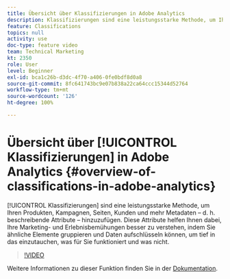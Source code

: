 ```yaml
---
title: Übersicht über Klassifizierungen in Adobe Analytics
description: Klassifizierungen sind eine leistungsstarke Methode, um Ihren Produkten, Kampagnen, Seiten, Kunden und mehr Metadaten – d. h. beschreibende Attribute – hinzuzufügen. Diese Attribute helfen Ihnen dabei, Ihre Marketing- und Erlebnisbemühungen besser zu verstehen, indem Sie ähnliche Elemente gruppieren und Daten aufschlüsseln können, um tief in das einzutauchen, was für Sie funktioniert und was nicht.
feature: Classifications
topics: null
activity: use
doc-type: feature video
team: Technical Marketing
kt: 2350
role: User
level: Beginner
exl-id: bca1c26b-d3dc-4f70-a406-0fe0bdf8d0a8
source-git-commit: 8fc641743bc9e07b838a22ca64ccc15344d52764
workflow-type: tm+mt
source-wordcount: '126'
ht-degree: 100%

---
```


# Übersicht über [!UICONTROL Klassifizierungen] in Adobe Analytics {#overview-of-classifications-in-adobe-analytics}

[!UICONTROL Klassifizierungen] sind eine leistungsstarke Methode, um Ihren Produkten, Kampagnen, Seiten, Kunden und mehr Metadaten – d. h. beschreibende Attribute – hinzuzufügen. Diese Attribute helfen Ihnen dabei, Ihre Marketing- und Erlebnisbemühungen besser zu verstehen, indem Sie ähnliche Elemente gruppieren und Daten aufschlüsseln können, um tief in das einzutauchen, was für Sie funktioniert und was nicht.

>[!VIDEO](https://video.tv.adobe.com/v/40933/?quality=12&learn=on&captions=ger)

Weitere Informationen zu dieser Funktion finden Sie in der [Dokumentation](https://experienceleague.adobe.com/docs/analytics/components/classifications/c-classifications.html?lang=de).
